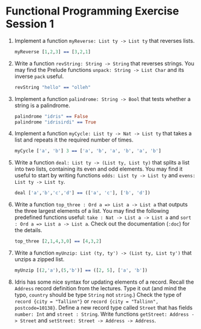# Functional Programming Exercise Session 1

 1. Implement a function `myReverse: List ty -> List ty` that reverses lists.
    ``` idris
    myReverse [1,2,3] == [3,2,1]
    ```

 2. Write a function `revString: String -> String` that reverses
    strings. You may find the Prelude functions `unpack: String ->
    List Char` and its inverse `pack` useful.
    ``` idris
    revString "hello" == "olleh"
    ```

 3. Implement a function `palindrome: String -> Bool` that tests
    whether a string is a palindrome.
    ``` idris
    palindrome "idris" == False
    palindrome "idrisirdi" == True
    ```

 4. Implement a function `myCycle: List ty -> Nat -> List ty` that takes
    a list and repeats it the required number of times.
    ``` idris
    myCycle ['a', 'b'] 3 == ['a', 'b', 'a', 'b', 'a', 'b']
    ```

 5. Write a function `deal: List ty -> (List ty, List ty)` that
    splits a list into two lists, containing its even and odd
    elements. You may find it useful to start by writing functions `odds:
    List ty -> List ty` and `evens: List ty -> List ty`.
    ``` idris
    deal ['a','b','c','d'] == (['a', 'c'], ['b', 'd'])
    ```

 6. Write a function `top_three : Ord a => List a -> List a` that outputs the
    three largest elements of a list. You may find the following
    predefined functions useful: `take : Nat -> List a -> List a` and
    `sort : Ord a => List a -> List a`. Check out the documentation
    (`:doc`) for the details.
    ``` idris
    top_three [2,1,4,3,0] == [4,3,2]
    ```

 7. Write a function `myUnzip: List (ty, ty') -> (List ty, List ty')`
    that unzips a zipped list.
    ``` idris
    myUnzip [(2,'a'),(5,'b')] == ([2, 5], ['a', 'b'])
    ```

 8. Idris has some nice syntax for updating elements of a
    record. Recall the `Address` record definition from the lectures. Type
    it out (and mind the typo, `country` should be type `String` not
    `string`.) Check the type of `record {city = "Tallinn"}` or `record
    {city = "Tallinn", postcode=10138}`. Define a new record type called
    `Street` that has fields `number: Int` and `street : String`.  Write
    functions `getStreet: Address -> Street` and `setStreet: Street ->
    Address -> Address`.
